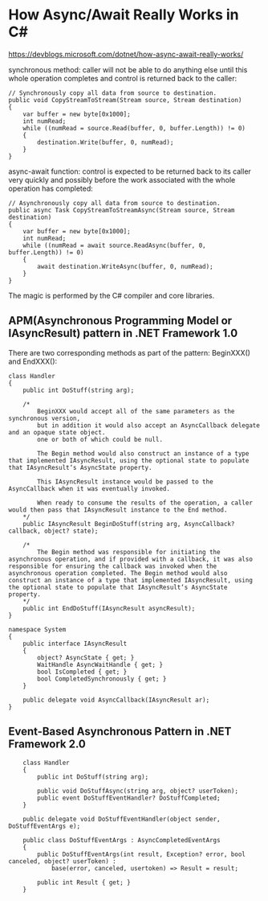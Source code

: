 # How Async/Await Really Works in C#
https://devblogs.microsoft.com/dotnet/how-async-await-really-works/

synchronous method: caller will not be able to do anything else until this whole operation completes and control is returned back to the caller:
```
// Synchronously copy all data from source to destination.
public void CopyStreamToStream(Stream source, Stream destination)
{
    var buffer = new byte[0x1000];
    int numRead;
    while ((numRead = source.Read(buffer, 0, buffer.Length)) != 0)
    {
        destination.Write(buffer, 0, numRead);
    }
}
```

async-await function: control is expected to be returned back to its caller very quickly and possibly before the work associated with the whole operation has completed:
```
// Asynchronously copy all data from source to destination.
public async Task CopyStreamToStreamAsync(Stream source, Stream destination)
{
    var buffer = new byte[0x1000];
    int numRead;
    while ((numRead = await source.ReadAsync(buffer, 0, buffer.Length)) != 0)
    {
        await destination.WriteAsync(buffer, 0, numRead);
    }
}
```

The magic is performed by the C# compiler and core libraries.


## APM(Asynchronous Programming Model or IAsyncResult) pattern in .NET Framework 1.0 
There are two corresponding methods as part of the pattern: BeginXXX() and EndXXX():
```
class Handler
{
    public int DoStuff(string arg);

    /*
        BeginXXX would accept all of the same parameters as the synchronous version, 
        but in addition it would also accept an AsyncCallback delegate and an opaque state object.
        one or both of which could be null.

        The Begin method would also construct an instance of a type that implemented IAsyncResult, using the optional state to populate that IAsyncResult‘s AsyncState property.

        This IAsyncResult instance would be passed to the AsyncCallback when it was eventually invoked. 

        When ready to consume the results of the operation, a caller would then pass that IAsyncResult instance to the End method.
    */
    public IAsyncResult BeginDoStuff(string arg, AsyncCallback? callback, object? state);

    /*
        The Begin method was responsible for initiating the asynchronous operation, and if provided with a callback, it was also responsible for ensuring the callback was invoked when the asynchronous operation completed. The Begin method would also construct an instance of a type that implemented IAsyncResult, using the optional state to populate that IAsyncResult‘s AsyncState property.
    */
    public int EndDoStuff(IAsyncResult asyncResult);
}
```

```
namespace System
{
    public interface IAsyncResult
    {
        object? AsyncState { get; }
        WaitHandle AsyncWaitHandle { get; }
        bool IsCompleted { get; }
        bool CompletedSynchronously { get; }
    }

    public delegate void AsyncCallback(IAsyncResult ar);
}
```


## Event-Based Asynchronous Pattern in .NET Framework 2.0
```
    class Handler
    {
        public int DoStuff(string arg);

        public void DoStuffAsync(string arg, object? userToken);
        public event DoStuffEventHandler? DoStuffCompleted;
    }

    public delegate void DoStuffEventHandler(object sender, DoStuffEventArgs e);

    public class DoStuffEventArgs : AsyncCompletedEventArgs
    {
        public DoStuffEventArgs(int result, Exception? error, bool canceled, object? userToken) :
            base(error, canceled, usertoken) => Result = result;

        public int Result { get; }
    }
```
